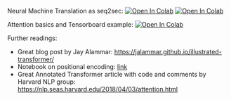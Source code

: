 Neural Machine Translation as seq2sec:
[![Open In Colab](https://colab.research.google.com/assets/colab-badge.svg)](https://colab.research.google.com/github/girafe-ai/ml-mipt/blob/advanced_s21/week1_03_Machine_Translation_and_Attention/practice_seq2seq_NMT.ipynb)
[![Open In Colab](https://colab.research.google.com/assets/colab-badge.svg)](ttps://github.com/RAzDva1/ml-course/edit/master/week1_03_Machine_Translation_and_Attention/practice_seq2seq_NMT.ipynb)

Attention basics and Tensorboard example:
[![Open In Colab](https://colab.research.google.com/assets/colab-badge.svg)](https://colab.research.google.com/github/girafe-ai/ml-mipt/blob/advanced_s21/week1_03_Machine_Translation_and_Attention/extra_practice_Attention_basics_and_tensorboard.ipynb)

Further readings:

- Great blog post by Jay Alammar:
  https://jalammar.github.io/illustrated-transformer/
- Notebook on positional encoding:
  [link](https://github.com/ml-mipt/ml-mipt/blob/advanced/week04_Transformer/week04_positional_encoding_carriers.ipynb)
- Great Annotated Transformer article with code and comments by Harvard NLP
  group: https://nlp.seas.harvard.edu/2018/04/03/attention.html
